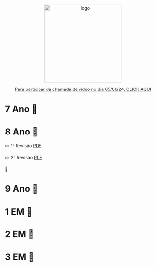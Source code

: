 <p align="center">
  <img src="https://colegioeducareumuarama.com.br/wp-content/uploads/2021/10/logo-educare01.svg" width="250" title="logo">
</p>

<p align="center">
<a href="https://meet.google.com/vew-mggg-vco">Para participar da chamada de vídeo no dia 05/06/24, CLICK AQUI</a>
</p>

# 7 Ano :open_file_folder:

# 8 Ano :open_file_folder:

:pencil2: 1° Revisão [PDF](https://github.com/rafauem/educare/blob/main/docs/1Revis%C3%A3o-8A-1P-2Bi.pdf) 

:pencil2: 2° Revisão [PDF]()

:straight_ruler:

# 9 Ano :open_file_folder:

# 1 EM :open_file_folder:

# 2 EM :open_file_folder:

# 3 EM :open_file_folder:

